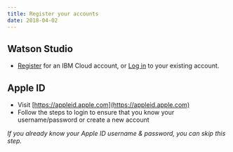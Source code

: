 ```yaml
---
title: Register your accounts
date: 2018-04-02
---
```

## Watson Studio

* [Register](https://ibm.biz/BdZK3i) for an IBM Cloud account, or [Log in](https://console.bluemix.net/login/registration/?cm_mmc=Email_Events-_-Developer_Innovation-_-WW_WW-_-sam-couch\joshzheng\nicholas-bourdakos\yrezgui\CoreMLWatsonWorkshop1-04132018\Apr2018\Workshop\newyorkdevadvgrp\NewYorkCity\NY\UnitedStates\Cognitive-AI&cm_mmca1=000019RS&cm_mmca2=10004805&cm_mmca3=M99938765&cvosrc=email.Events.M99938765&cvo_campaign=000019RS) to your existing account.

## Apple ID

* Visit [https://appleid.apple.com](https://appleid.apple.com)
* Follow the steps to login to ensure that you know your username/password or create a new account

*If you already know your Apple ID username & password, you can skip this step.*

